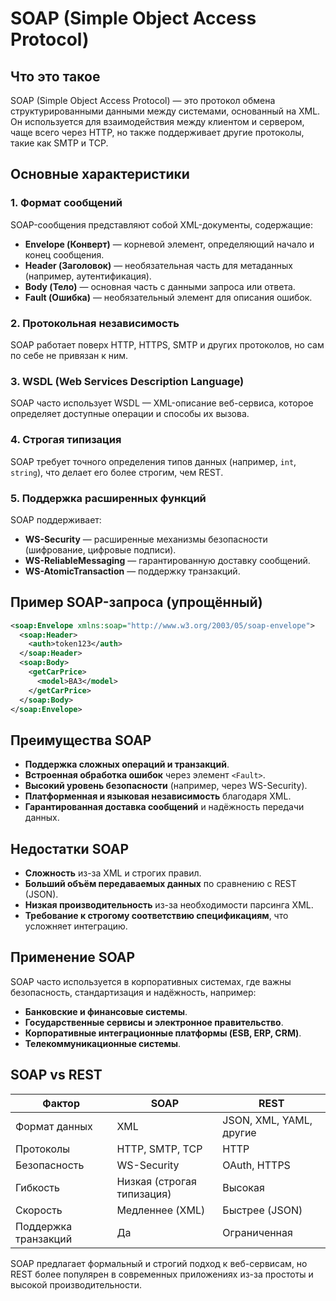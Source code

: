 # SOAP (Simple Object Access Protocol)

## Что это такое
SOAP (Simple Object Access Protocol) — это протокол обмена структурированными данными между системами, основанный на XML. Он используется для взаимодействия между клиентом и сервером, чаще всего через HTTP, но также поддерживает другие протоколы, такие как SMTP и TCP.

## Основные характеристики

### 1. Формат сообщений
SOAP-сообщения представляют собой XML-документы, содержащие:
- **Envelope (Конверт)** — корневой элемент, определяющий начало и конец сообщения.
- **Header (Заголовок)** — необязательная часть для метаданных (например, аутентификация).
- **Body (Тело)** — основная часть с данными запроса или ответа.
- **Fault (Ошибка)** — необязательный элемент для описания ошибок.

### 2. Протокольная независимость
SOAP работает поверх HTTP, HTTPS, SMTP и других протоколов, но сам по себе не привязан к ним.

### 3. WSDL (Web Services Description Language)
SOAP часто использует WSDL — XML-описание веб-сервиса, которое определяет доступные операции и способы их вызова.

### 4. Строгая типизация
SOAP требует точного определения типов данных (например, `int`, `string`), что делает его более строгим, чем REST.

### 5. Поддержка расширенных функций
SOAP поддерживает:
- **WS-Security** — расширенные механизмы безопасности (шифрование, цифровые подписи).
- **WS-ReliableMessaging** — гарантированную доставку сообщений.
- **WS-AtomicTransaction** — поддержку транзакций.

## Пример SOAP-запроса (упрощённый)
```xml
<soap:Envelope xmlns:soap="http://www.w3.org/2003/05/soap-envelope">
  <soap:Header>
    <auth>token123</auth>
  </soap:Header>
  <soap:Body>
    <getCarPrice>
      <model>ВАЗ</model>
    </getCarPrice>
  </soap:Body>
</soap:Envelope>
```

## Преимущества SOAP
- **Поддержка сложных операций и транзакций**.
- **Встроенная обработка ошибок** через элемент `<Fault>`.
- **Высокий уровень безопасности** (например, через WS-Security).
- **Платформенная и языковая независимость** благодаря XML.
- **Гарантированная доставка сообщений** и надёжность передачи данных.

## Недостатки SOAP
- **Сложность** из-за XML и строгих правил.
- **Больший объём передаваемых данных** по сравнению с REST (JSON).
- **Низкая производительность** из-за необходимости парсинга XML.
- **Требование к строгому соответствию спецификациям**, что усложняет интеграцию.

## Применение SOAP
SOAP часто используется в корпоративных системах, где важны безопасность, стандартизация и надёжность, например:
- **Банковские и финансовые системы**.
- **Государственные сервисы и электронное правительство**.
- **Корпоративные интеграционные платформы (ESB, ERP, CRM)**.
- **Телекоммуникационные системы**.

## SOAP vs REST
| Фактор | SOAP | REST |
|--------|------|------|
| Формат данных | XML | JSON, XML, YAML, другие |
| Протоколы | HTTP, SMTP, TCP | HTTP |
| Безопасность | WS-Security | OAuth, HTTPS |
| Гибкость | Низкая (строгая типизация) | Высокая |
| Скорость | Медленнее (XML) | Быстрее (JSON) |
| Поддержка транзакций | Да | Ограниченная |

SOAP предлагает формальный и строгий подход к веб-сервисам, но REST более популярен в современных приложениях из-за простоты и высокой производительности.

